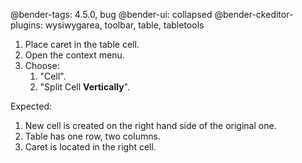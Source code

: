 @bender-tags: 4.5.0, bug
@bender-ui: collapsed
@bender-ckeditor-plugins: wysiwygarea, toolbar, table, tabletools

1. Place caret in the table cell.
1. Open the context menu.
1. Choose:
	1. "Cell".
	1. "Split Cell **Vertically**".

Expected:

1. New cell is created on the right hand side of the original one.
1. Table has one row, two columns.
1. Caret is located in the right cell.

